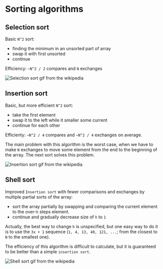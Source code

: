 # Sorting algorithms

## Selection sort

Basic `N^2` sort:
* finding the minimum in an unsorted part of array
* swap it with first unsorted
* continue

Efficiency: `~N^2 / 2` compares and `N` exchanges 

![Selection sort gif from the wikipedia](https://media.tenor.com/R6mBrn0nQ1MAAAAC/sort-graph.gif)


## Insertion sort

Basic, but more efficient `N^2` sort:
* take the first element
* swap it to the left while it smaller some current
* continue for each other

Efficienty: `~N^2 / 4` compares and `~N^2 / 4` exchanges on average.

The main problem with this algorithm is the worst case, when we have to make `N` exchanges to move some element from the end to the beginning of the array. The next sort solves this problem. 

![Insertion sort gif from the wikipedia](https://upload.wikimedia.org/wikipedia/commons/4/42/Insertion_sort.gif)

## Shell sort

Improved `Insertion sort` with fewer comparisons and exchanges by multiple partial sorts of the array:
* sort the array partially by swapping and comparing the current element to the over-`h` steps element.
* continue and gradually decrease size of `h` to `1`

Actually, the best way to change `h` is unspecified, but one easy way to do it is to use the `3x + 1` sequence (`1, 4, 13, 40, 121, ...`; from the closest to `N` to the smallest one).

The efficiency of this algorithm is difficult to calculate, but it is guaranteed to be better than a simple `insertion sort`. 

![Shell sort gif from the wikipedia](https://upload.wikimedia.org/wikipedia/commons/d/d8/Sorting_shellsort_anim.gif?20140912155123)
